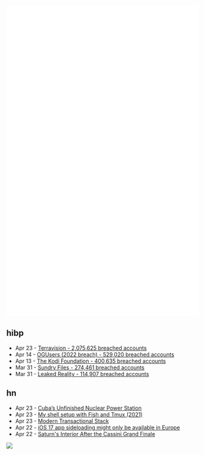 ![Metrics](https://raw.githubusercontent.com/phixion/phixion/master/metrics.svg)

## hibp

<!--
for https://github.com/phixion/phixion/blob/main/.github/workflows/feeds.yml
-->
<!--START_SECTION:haveibeenpwnd-->
- Apr 23 - [Terravision - 2,075,625 breached accounts](https://haveibeenpwned.com/PwnedWebsites#Terravision)
- Apr 14 - [OGUsers (2022 breach) - 529,020 breached accounts](https://haveibeenpwned.com/PwnedWebsites#OGUsers2022)
- Apr 13 - [The Kodi Foundation - 400,635 breached accounts](https://haveibeenpwned.com/PwnedWebsites#KodiFoundation)
- Mar 31 - [Sundry Files - 274,461 breached accounts](https://haveibeenpwned.com/PwnedWebsites#SundryFiles)
- Mar 31 - [Leaked Reality - 114,907 breached accounts](https://haveibeenpwned.com/PwnedWebsites#LeakedReality)
<!--END_SECTION:haveibeenpwnd-->

## hn

<!--
for https://github.com/phixion/phixion/blob/main/.github/workflows/feeds.yml
-->
<!--START_SECTION:hn-->
- Apr 23 - [Cuba’s Unfinished Nuclear Power Station](https://www.exutopia.com/cuba-abandoned-unfinished-soviet-nuclear-power-station/)
- Apr 23 - [My shell setup with Fish and Tmux (2021)](https://www.milanvit.net/post/my-ultimate-shell-setup-with-fish-shell-and-tmux/)
- Apr 23 - [Modern Transactional Stack](https://a16z.com/2023/04/14/the-modern-transactional-stack/)
- Apr 22 - [iOS 17 app sideloading might only be available in Europe](https://www.techradar.com/news/ios-17-app-sideloading-might-only-be-available-in-europe)
- Apr 22 - [Saturn&#x27;s Interior After the Cassini Grand Finale](https://arxiv.org/abs/2304.09215)
<!--END_SECTION:hn-->

<!--
for https://yhype.me
-->
![](https://hit.yhype.me/github/profile?user_id=13013670)
